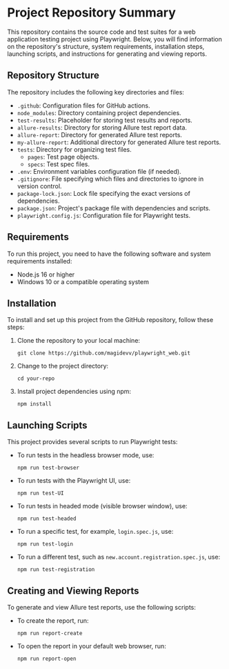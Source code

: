 # Project Repository Summary

This repository contains the source code and test suites for a web application testing project using Playwright. Below, you will find information on the repository's structure, system requirements, installation steps, launching scripts, and instructions for generating and viewing reports.

## Repository Structure

The repository includes the following key directories and files:

- `.github`: Configuration files for GitHub actions.
- `node_modules`: Directory containing project dependencies.
- `test-results`: Placeholder for storing test results and reports.
- `allure-results`: Directory for storing Allure test report data.
- `allure-report`: Directory for generated Allure test reports.
- `my-allure-report`: Additional directory for generated Allure test reports.
- `tests`: Directory for organizing test files.
  - `pages`: Test page objects.
  - `specs`: Test spec files.
- `.env`: Environment variables configuration file (if needed).
- `.gitignore`: File specifying which files and directories to ignore in version control.
- `package-lock.json`: Lock file specifying the exact versions of dependencies.
- `package.json`: Project's package file with dependencies and scripts.
- `playwright.config.js`: Configuration file for Playwright tests.

## Requirements

To run this project, you need to have the following software and system requirements installed:

- Node.js 16 or higher
- Windows 10 or a compatible operating system

## Installation

To install and set up this project from the GitHub repository, follow these steps:

1. Clone the repository to your local machine:
   ```shell
   git clone https://github.com/magidevv/playwright_web.git
   ```

2. Change to the project directory:
   ```shell
   cd your-repo
   ```

3. Install project dependencies using npm:
   ```shell
   npm install
   ```

## Launching Scripts

This project provides several scripts to run Playwright tests:

- To run tests in the headless browser mode, use:
  ```shell
  npm run test-browser
  ```

- To run tests with the Playwright UI, use:
  ```shell
  npm run test-UI
  ```

- To run tests in headed mode (visible browser window), use:
  ```shell
  npm run test-headed
  ```

- To run a specific test, for example, `login.spec.js`, use:
  ```shell
  npm run test-login
  ```

- To run a different test, such as `new.account.registration.spec.js`, use:
  ```shell
  npm run test-registration
  ```

## Creating and Viewing Reports

To generate and view Allure test reports, use the following scripts:

- To create the report, run:
  ```shell
  npm run report-create
  ```

- To open the report in your default web browser, run:
  ```shell
  npm run report-open
  ```